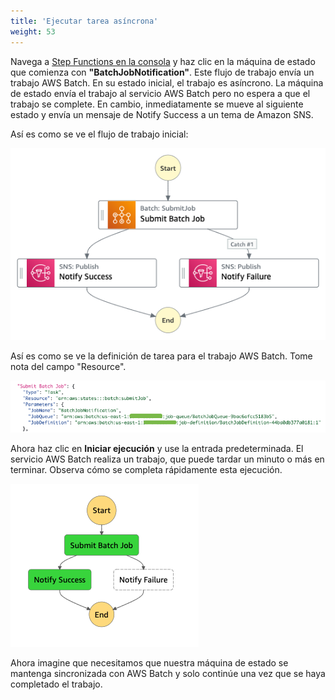 ```yaml
---
title: 'Ejecutar tarea asíncrona'
weight: 53
---
```

Navega a [Step Functions en la consola](https://console.aws.amazon.com/states/home) y haz clic en la máquina de estado que comienza con **"BatchJobNotification"**. Este flujo de trabajo envía un trabajo AWS Batch. En su estado inicial, el trabajo es asíncrono. La máquina de estado envía el trabajo al servicio AWS Batch pero no espera a que el trabajo se complete. En cambio, inmediatamente se mueve al siguiente estado y envía un mensaje de Notify Success a un tema de Amazon SNS.

Así es como se ve el flujo de trabajo inicial:

![Module 3 Workflow](/static/img/module-3/initial-workflow.png)

Así es como se ve la definición de tarea para el trabajo AWS Batch. Tome nota del campo "Resource".

![Module 3 Code](/static/img/module-3/initial-code.png)

Ahora haz clic en **Iniciar ejecución** y use la entrada predeterminada. El servicio AWS Batch realiza un trabajo, que puede tardar un minuto o más en terminar. Observa cómo se completa rápidamente esta ejecución.

![Initial graph](/static/img/module-3/initial-graph.png)

Ahora imagine que necesitamos que nuestra máquina de estado se mantenga sincronizada con AWS Batch y solo continúe una vez que se haya completado el trabajo.
